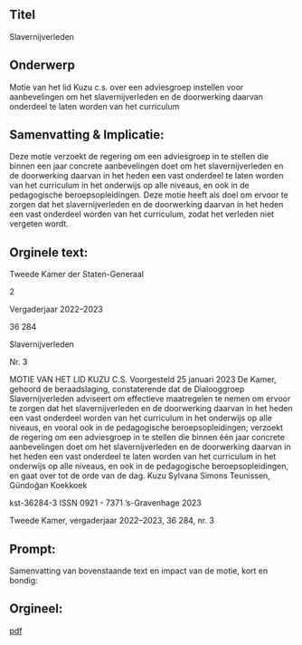 ## Titel
Slavernijverleden
## Onderwerp
Motie van het lid Kuzu c.s. over een adviesgroep instellen voor aanbevelingen om het slavernijverleden en de doorwerking daarvan onderdeel te laten worden van het curriculum
## Samenvatting & Implicatie:

Deze motie verzoekt de regering om een adviesgroep in te stellen die binnen een jaar concrete aanbevelingen doet om het slavernijverleden en de doorwerking daarvan in het heden een vast onderdeel te laten worden van het curriculum in het onderwijs op alle niveaus, en ook in de pedagogische beroepsopleidingen. Deze motie heeft als doel om ervoor te zorgen dat het slavernijverleden en de doorwerking daarvan in het heden een vast onderdeel worden van het curriculum, zodat het verleden niet vergeten wordt.
## Orginele text:


Tweede Kamer der Staten-Generaal

2

Vergaderjaar 2022–2023

36 284

Slavernijverleden

Nr. 3

MOTIE VAN HET LID KUZU C.S.
Voorgesteld 25 januari 2023
De Kamer,
gehoord de beraadslaging,
constaterende dat de Dialooggroep Slavernijverleden adviseert om
effectieve maatregelen te nemen om ervoor te zorgen dat het slavernijverleden en de doorwerking daarvan in het heden een vast onderdeel
worden van het curriculum in het onderwijs op alle niveaus, en vooral ook
in de pedagogische beroepsopleidingen;
verzoekt de regering om een adviesgroep in te stellen die binnen één jaar
concrete aanbevelingen doet om het slavernijverleden en de doorwerking
daarvan in het heden een vast onderdeel te laten worden van het
curriculum in het onderwijs op alle niveaus, en ook in de pedagogische
beroepsopleidingen,
en gaat over tot de orde van de dag.
Kuzu
Sylvana Simons
Teunissen,
Gündoğan
Koekkoek

kst-36284-3
ISSN 0921 - 7371
’s-Gravenhage 2023

Tweede Kamer, vergaderjaar 2022–2023, 36 284, nr. 3


## Prompt:
Samenvatting van bovenstaande text en impact van de motie, kort en bondig:

## Orgineel:
[pdf](https://gegevensmagazijn.tweedekamer.nl/OData/v4/2.0/Document(ef5bc6c3-5cab-4c39-89bc-96a43d5a8e5b)/resource)
